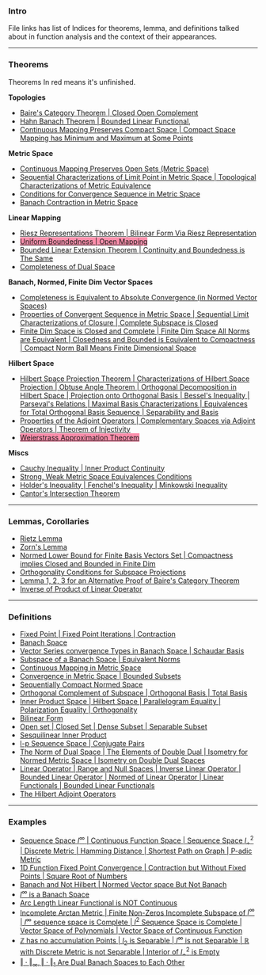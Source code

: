 ### **Intro**
File links has list of Indices for theorems, lemma, and definitions talked about in function analysis and the context of their appearances. 

---
### **Theorems**

Theorems In red means it's unfinished. 

**Topologies**
- [Baire's Category Theorem | Closed Open Complement](Baire%20Category,%20More%20Metric%20Topologies.md)
- [Hahn Banach Theorem | Bounded Linear Functional](Hahn%20Banach%20Theorem%20and%20its%20Corollaries.md), 
- [Continuous Mapping Preserves Compact Space | Compact Space Mapping has Minimum and Maximum at Some Points](Functional%20Spaces/Compactness%20in%20Metric%20Spaces.md)

**Metric Space**
- [Continuous Mapping Preserves Open Sets (Metric Space)](Functional%20Spaces/Continuous%20Mapping%20in%20Metric%20Spaces.md)
- [Sequential Characterizations of Limit Point in Metric Space | Topological Characterizations of Metric Equivalence](Functional%20Spaces/Topology%20of%20Metric%20Space.md)
- [Conditions for Convergence Sequence in Metric Space](Functional%20Spaces/Convergence,%20Completeness%20in%20Metric%20Space.md)
- [Banach Contraction in Metric Space](Functional%20Spaces/Banach%20Contraction%20in%20Metric%20Space.md)

**Linear Mapping**
- [Riesz Representations Theorem | Bilinear Form Via Riesz Representation](Bilinear%20Form,%20Rietz%20Representations.md)
- <mark style="background: #FF5582A6;">[Uniform Boundedness | Open Mapping](Uniform%20Boundedness,%20Open%20Mapping.md)</mark>
- [Bounded Linear Extension Theorem | Continuity and Boundedness is The Same](Linear%20Mapping%20in%20Banach%20Space.md)
- [Completeness of Dual Space](Linear%20Functionals%20and%20Dual%20Spaces.md)

**Banach, Normed, Finite Dim Vector Spaces**
- [Completeness is Equivalent to Absolute Convergence (in Normed Vector Spaces)](Functional%20Spaces/Completeness,%20Convergence%20in%20Banach%20Space.md)
- [Properties of Convergent Sequence in Metric Space | Sequential Limit Characterizations of Closure | Complete Subspace is Closed](../MATH%20000%20Math%20Essential/Analysis/Convergence%20of%20Cauchy%20Sequences.md)
- [Finite Dim Space is Closed and Complete | Finite Dim Space All Norms are Equivalent | Closedness and Bounded is Equivalent to Compactness | Compact Norm Ball Means Finite Dimensional Space](Functional%20Spaces/Finite%20Dimensional%20Normed%20Space.md)

**Hilbert Space**
- [Hilbert Space Projection Theorem | Characterizations of Hilbert Space Projection | Obtuse Angle Theorem | Orthogonal Decomposition in Hilbert Space | Projection onto Orthogonal Basis | Bessel's Inequality | Parseval's Relations | Maximal Basis Characterizations | Equivalences for Total Orthogonal Basis Sequence | Separability and Basis](Functional%20Spaces/Hilbert%20Space%20Introduction.md)
- [Properties of the Adjoint Operators | Complementary Spaces via Adjoint Operators | Theorem of Injectivity](Linear%20Mapping%20in%20Hilbert%20Space.md)
- <mark style="background: #FF5582A6;"> [Weierstrass Approximation Theorem](Weierstrass%20Approximation%20Theorem.md)</mark>


**Miscs**
- [Cauchy Inequality | Inner Product Continuity](Functional%20Spaces/Inner%20Product%20Space.md)
- [Strong, Weak Metric Space Equivalences Conditions](Functional%20Spaces/Metric%20Space%20Introduction.md)
- [Holder's Inequality | Fenchel's Inequality | Minkowski Inequality](l-p%20Sequence%20Space.md)
- [Cantor's Intersection Theorem](Cantor's%20Intersection%20Theorem.md)


---
### **Lemmas, Corollaries**

- [Rietz Lemma](Functional%20Spaces/Banach%20Space%20Introduction.md)
- [Zorn's Lemma](Zorn's%20Lemma.md)
- [Normed Lower Bound for Finite Basis Vectors Set | Compactness implies Closed and Bounded in Finite Dim](Functional%20Spaces/Finite%20Dimensional%20Normed%20Space.md)
- [Orthogonality Conditions for Subspace Projections](Functional%20Spaces/Hilbert%20Space%20Introduction.md)
- [Lemma 1, 2, 3 for an Alternative Proof of Baire's Category Theorem](Baire%20Category,%20More%20Metric%20Topologies.md)
- [Inverse of Product of Linear Operator](Linear%20Mapping%20in%20Banach%20Space.md)

---
### **Definitions**

- [Fixed Point | Fixed Point Iterations | Contraction](Functional%20Spaces/Banach%20Contraction%20in%20Metric%20Space.md)
- [Banach Space](Functional%20Spaces/Banach%20Space%20Introduction.md)
- [Vector Series convergence Types in Banach Space | Schaudar Basis](Functional%20Spaces/Completeness,%20Convergence%20in%20Banach%20Space.md)
- [Subspace of a Banach Space | Equivalent Norms](Functional%20Spaces/Banach%20Space%20Introduction.md)
- [Continuous Mapping in Metric Space](Functional%20Spaces/Continuous%20Mapping%20in%20Metric%20Spaces.md)
- [Convergence in Metric Space | Bounded Subsets](Functional%20Spaces/Convergence,%20Completeness%20in%20Metric%20Space.md)
- [Sequentially Compact Normed Space](Functional%20Spaces/Finite%20Dimensional%20Normed%20Space.md)
- [Orthogonal Complement of Subspace | Orthogonal Basis | Total Basis](Functional%20Spaces/Hilbert%20Space%20Introduction.md)
- [Inner Product Space | Hilbert Space | Parallelogram Equality | Polarization Equality | Orthogonality](Functional%20Spaces/Inner%20Product%20Space.md)
- [Bilinear Form](Bilinear%20Form,%20Rietz%20Representations.md)
- [Open set | Closed Set | Dense Subset | Separable Subset](Functional%20Spaces/Topology%20of%20Metric%20Space.md)
- [Sesquilinear Inner Product](Inner%20Product%20Axiomatically%20Defined.md)
- [l-p Sequence Space | Conjugate Pairs](l-p%20Sequence%20Space.md)
- [The Norm of Dual Space | The Elements of Double Dual | Isometry for Normed Metric Space | Isometry on Double Dual Spaces](Linear%20Functionals%20and%20Dual%20Spaces.md)
- [Linear Operator | Range and Null Spaces | Inverse Linear Operator | Bounded Linear Operator | Normed of Linear Operator | Linear Functionals | Bounded Linear Functionals](Linear%20Mapping%20in%20Banach%20Space.md)
- [The Hilbert Adjoint Operators](Linear%20Mapping%20in%20Hilbert%20Space.md)

---
### **Examples**

- [Sequence Space $l^\infty$ | Continuous Function Space | Sequence Space $l_+^2$ | Discrete Metric | Hamming Distance | Shortest Path on Graph | P-adic Metric](Functional%20Spaces/Metric%20Space%20Introduction.md)
- [1D Function Fixed Point Convergence | Contraction but Without Fixed Points | Square Root of Numbers](Functional%20Spaces/Banach%20Contraction%20in%20Metric%20Space.md)
- [Banach and Not Hilbert | Normed Vector space But Not Banach](Functional%20Spaces/Banach%20Space%20Introduction.md)
- [$l^\infty$ is a Banach Space](Functional%20Spaces/Completeness,%20Convergence%20in%20Banach%20Space.md)
- [Arc Length Linear Functional is NOT Continuous](Functional%20Spaces/Continuous%20Mapping%20in%20Metric%20Spaces.md)
- [Incomplete Arctan Metric | Finite Non-Zeros Incomplete Subspace of $l^\infty$ | $l^\infty$ sequence space is Complete | $l^2$ Sequence Space is Complete | Vector Space of Polynomials | Vector Space of Continuous Function](Functional%20Spaces/Examples%20for%20Metric%20Space.md)
- [$\mathbb Z$ has no accumulation Points | $l_2$ is Separable | $l^\infty$ is not Separable | $\mathbb R$ with Discrete Metric is not Separable | Interior of $l_+^2$ is Empty](Functional%20Spaces/Topology%20of%20Metric%20Space.md)
- [$\Vert \cdot\Vert_\infty, \Vert \cdot\Vert_1$ Are Dual Banach Spaces to Each Other](Linear%20Functionals%20and%20Dual%20Spaces.md)
